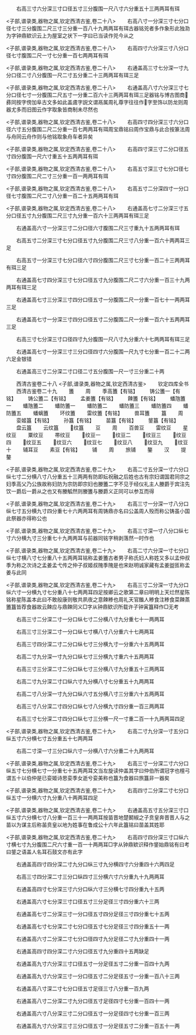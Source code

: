<!-- { "loadSidebar": true } -->
　　右高三寸六分深三寸口径五寸三分腹围一尺八寸六分重五十三两两耳有珥

<子部,谱录类,器物之属,钦定西清古鉴,卷二十八>
　　右高八寸一分深三寸七分口径七寸三分腹围二尺三寸三分重一百八十九两两耳有珥古器铭兕者多作象形此独泐为字钟鼎欵识云上为屋室之状下一字曰已当读作兕今从之

<子部,谱录类,器物之属,钦定西清古鉴,卷二十八>
　　右高四寸六分深三寸八分口径七寸腹围二尺一寸七分重一百七两两耳有珥

<子部,谱录类,器物之属,钦定西清古鉴,卷二十八>
　　右通盖高三寸七分深一寸九分口径二寸八分腹围一尺二寸五分重二十三两两耳有珥三足

<子部,谱录类,器物之属,钦定西清古鉴,卷二十八>
　　右通盖高八寸六分深三寸七分口径七寸一分腹围二尺五寸一分重二百六十三两两耳有珥三足器铭与博古图商彞同按字傍加阜古文多如此盖鬳字説文谓鬲属周礼尊字往往作字至饰以防龙则周器尤多而旧图云作字取象皆商制未尽然也

<子部,谱录类,器物之属,钦定西清古鉴,卷二十八>
　　右高四寸四分深三寸六分口径六寸五分腹围二尺二分重一百七两两耳有珥周宝鼎铭曰周作宝鼎与此合按篆法周与舟同云舟作则与他铭取象舟车者异矣

<子部,谱录类,器物之属,钦定西清古鉴,卷二十八>
　　右高四寸深三寸二分口径五寸四分腹围一尺六寸重五十五两两耳有珥

<子部,谱录类,器物之属,钦定西清古鉴,卷二十八>
　　右高五寸深三寸七分口径七寸四分腹围二尺二寸三分重一百一两两耳有珥

<子部,谱录类,器物之属,钦定西清古鉴,卷二十八>
　　右高五寸二分深四寸一分口径七寸腹围二尺二寸八分重一百二十五两两耳有珥

<子部,谱录类,器物之属,钦定西清古鉴,卷二十八>
　　右通盖高七寸二分深三寸五分口径五寸九分腹围二尺三寸九分重一百六十三两两耳有珥三足



　　右通盖高六寸一分深三寸二分口径六寸腹围二尺三寸重九十五两两耳有珥

　　右高五寸二分深三寸七分口径五寸九分腹围二尺三寸八分重一百六十两两耳三足

　　右高五寸一分深三寸七分口径六寸四分腹围二尺三寸七分重一百二十三两两耳有珥三足

　　右通盖高七寸四分深三寸七分口径五寸九分腹围二尺二寸六分重一百三十九两两耳有珥三足

　　右通盖高七寸三分深三寸四分口径五寸一分腹围二尺一分重一百七十一两两耳三足

　　右通盖高七寸一分深三寸四分口径五寸二分腹围二尺一分重一百六十五两两耳三足

　　右高三寸七分深三寸口径四寸九分腹围一尺八寸九分重六十七两两耳有珥三足

　　右通盖高七寸一分深三寸三分口径四寸六分腹围一尺九寸七分重一百二十二两六足金银错

　　右通盖高三寸二分深二寸口径二寸五分腹围一尺一寸三分重二十两

　　西清古鉴卷二十八
<子部,谱录类,器物之属,钦定西清古鉴>
　　钦定四库全书
　　西清古鉴卷二十九
　　簠
　　周
　　季高簠【有铭】
　　铸公簠一【有铭】
　　铸公簠二【有铭】
　　孟姜簠【有铭】
　　餗簠【有铭】
　　蟠虺簠一
　　蟠虺簠二
　　蟠防簠一
　　蟠防簠二
　　蟠防簠三
　　蟠防簠四
　　蟠防簠五
　　蟠螭簠
　　环纹簠
　　雷纹簠【有铭】
　　兽耳簠
　　簋
　　周
　　娈姬簋【有铭】
　　孙簋【有铭】
　　苗簋【有铭】
　　鋚簋【有铭】
　　盘云簋
　　云纹簋
　　纹簋
　　豆
　　周
　　百兽豆
　　雷纹豆
　　星纹豆
　　粟纹豆
　　帯纹豆
　　纹豆一
　　纹豆二
　　纹豆三
　　纹豆四
　　纹豆五
　　纹豆六
　　纹豆七
　　纹豆八
　　纹豆九
　　纹豆十
　　辅耳豆
　　素豆【有铭】
　　铺
　　周
　　旅铺
　　鏊
　　汉
　　提鏊

<子部,谱录类,器物之属,钦定西清古鉴,卷二十九>
　　右高二寸五分深一寸六分口纵七寸二分横八寸八分重五十三两两有防即妘祝融之后姓也古有宗妇谓国君同宗之妇季高父乃公族故称妇防为宗防即宗妇也媵簠二字不见于经仪礼主人媵爵于宾注先饮一爵后一爵从之也又有媵觚然则媵簠与媵爵义正同可以参互而得

<子部,谱录类,器物之属,钦定西清古鉴,卷二十九>
　　右高三寸一分深一寸八分口纵七寸五分横九寸四分重七十六两两耳有周铸鼎亦名曰公盖周人殁而称公铸虽小国此祭器亦得称公也

<子部,谱录类,器物之属,钦定西清古鉴,卷二十九>
　　右高三寸深一寸八分口纵七寸六分横九寸三分重七十九两两耳与前器同铭字稍剥落然一时作也

<子部,谱录类,器物之属,钦定西清古鉴,卷二十九>
　　右高二寸六分深一寸七分口纵七寸横八寸七分重八十五两两耳铭称孟姜簠古者男子称氏妇人称姓又多以孟仲叔季为称之次诗之孟姜孟弋传之仲子叔姬叔隗季隗是也宋赵明诚家藏有孟姜盥匜称孟姜与此同

<子部,谱录类,器物之属,钦定西清古鉴,卷二十九>
　　右高三寸二分深一寸九分口纵六寸一分横九寸七分重八十七两两耳四足按卿云之歌第二章曰明明上天烂然星陈铭称星陈盖本此曰不敢般康则敬共夙夜之意餗糁也周礼天官醢人糁食注糁食菜餗蒸簠簋皆荐食器故云餗应与鼎餗同义□字从钟鼎欵识所载许子钟寅簋释作□无考

　　右高三寸二分深二寸一分口纵七寸二分横八寸九分重七十一两两耳

　　右高三寸三分深二寸一分口纵七寸横八寸八分重六十七两两耳

　　右高三寸四分深二寸二分口纵七寸三分横九寸一分重六十五两两耳

　　右高二寸九分深一寸九分口纵七寸三分横九寸重六十五两两耳

　　右高三寸三分深二寸二分口纵七寸三分横八寸九分重五十三两两耳

　　右高二寸九分深二寸口纵六寸九分横八寸七分重五十九两两耳

　　右高二寸八分深一寸九分口纵六寸五分横八寸三分重六十五两两耳

　　右高三寸八分深二寸四分口纵七寸八分横九寸四分重一百三两两耳

　　右高三寸七分深二寸四分口纵七寸三分横一尺一寸重二百一十九两两耳四足

<子部,谱录类,器物之属,钦定西清古鉴,卷二十九>
　　右高二寸九分深一寸五分口纵五寸六分横七寸五分重五十七两两耳



　　右高二寸深一寸三分口纵六寸一分横八寸六分重二十九两两耳

<子部,谱录类,器物之属,钦定西清古鉴,卷二十九>
　　右高三寸一分深二寸六分口纵五寸七分横七寸一分重七十五两两耳文当左旋读仲盖其字曰仲伯所谓冠字也檀弓谓五十以伯仲是已娈姬诗思娈季女逝兮娈美称也簋为食器曰旅簋非一器矣

<子部,谱录类,器物之属,钦定西清古鉴,卷二十九>
　　右高四寸二分深二寸七分口纵五寸一分横六寸九分重八十两两耳四足

<子部,谱录类,器物之属,钦定西清古鉴,卷二十九>
　　右通盖高五寸五分深三寸口纵五寸六分横七寸八分重一百三十一两两耳按苗晋地楚鬭椒之子贲皇奔晋晋人与之苗以为谋主后称苖贲皇以地为姓事在鲁成公十六年此簋铭曰苗盖其姓耶

<子部,谱录类,器物之属,钦定西清古鉴,卷二十九>
　　右高四寸四分深三寸口纵六寸横七寸九分腹围二尺六寸重一百一十两两耳□字从钟鼎欵识释作鋚始鼎铭有曰考曰鋚之语盖人名耳石鼓文亦有此字



　　右通盖高四寸四分深二寸九分口纵三寸九分横四寸六分重四十六两四足

　　右高三寸四分深二寸三分口纵四寸三分横六寸六分重九十九两两耳

　　右通盖高四寸七分深三寸六分口纵六寸三分横七寸四分重九十五两

　　右通盖高六寸七分深三寸口径五寸三分足径三寸四分重六十三两

　　右通盖高七寸二分深三寸一分口径五寸四分足径三寸四分重七十五两

　　右通盖高七寸七分深二寸七分口径五寸七分足径三寸四分重五十一两

　　右通盖高六寸二分深二寸七分口径四寸九分足径二寸九分重四十一两

　　右通盖高四寸四分深二寸六分口径五寸九分重四十五两缺足

　　右通盖高九寸六分深三寸口径五寸一分足径五寸二分重一百四十九两

　　右通盖高九寸六分深三寸一分口径五寸二分足径五寸一分重一百八十三两

　　右通盖高八寸深二寸七分口径五寸足径三寸八分重一百九两

　　右通盖高八寸二分深二寸九分口径五寸足径四寸七分重一百四十一两

　　右通盖高六寸八分深三寸二分口径五寸一分足径四寸七分重一百三两

　　右通盖高九寸六分深三寸三分口径五寸一分足径五寸二分重一百五十一两

